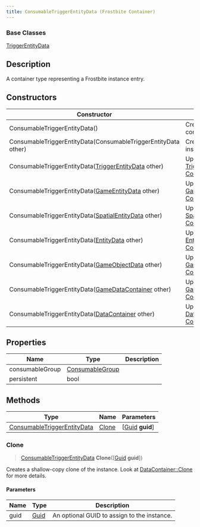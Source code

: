 ```yaml
---
title: ConsumableTriggerEntityData (Frostbite Container)
---
```

### Base Classes

[TriggerEntityData](TriggerEntityData)

## Description

A container type representing a Frostbite instance entry.

## Constructors

| Constructor                                                                            | Description                                                                                                                                   |
| -------------------------------------------------------------------------------------- | --------------------------------------------------------------------------------------------------------------------------------------------- |
| ConsumableTriggerEntityData()                                                          | Create a new instance of this container type.                                                                                                 |
| ConsumableTriggerEntityData(ConsumableTriggerEntityData other)                         | Create a reference copy of an instance of the same type.                                                                                      |
| ConsumableTriggerEntityData([TriggerEntityData](TriggerEntityData) other)              | Upcast an instance of type [TriggerEntityData](TriggerEntityData) to [ConsumableTriggerEntityData](ConsumableTriggerEntityData).              |
| ConsumableTriggerEntityData([GameEntityData](GameEntityData) other)                    | Upcast an instance of type [GameEntityData](GameEntityData) to [ConsumableTriggerEntityData](ConsumableTriggerEntityData).                    |
| ConsumableTriggerEntityData([SpatialEntityData](SpatialEntityData) other)              | Upcast an instance of type [SpatialEntityData](SpatialEntityData) to [ConsumableTriggerEntityData](ConsumableTriggerEntityData).              |
| ConsumableTriggerEntityData([EntityData](EntityData) other)                            | Upcast an instance of type [EntityData](EntityData) to [ConsumableTriggerEntityData](ConsumableTriggerEntityData).                            |
| ConsumableTriggerEntityData([GameObjectData](GameObjectData) other)                    | Upcast an instance of type [GameObjectData](GameObjectData) to [ConsumableTriggerEntityData](ConsumableTriggerEntityData).                    |
| ConsumableTriggerEntityData([GameDataContainer](GameDataContainer) other)              | Upcast an instance of type [GameDataContainer](GameDataContainer) to [ConsumableTriggerEntityData](ConsumableTriggerEntityData).              |
| ConsumableTriggerEntityData([DataContainer](/vext/ref/cls/shr/datacontainer) other) | Upcast an instance of type [DataContainer](/vext/ref/cls/shr/datacontainer) to [ConsumableTriggerEntityData](ConsumableTriggerEntityData). |

## Properties

| Name            | Type                               | Description |
| --------------- | ---------------------------------- | ----------- |
| consumableGroup | [ConsumableGroup](ConsumableGroup) |             |
| persistent      | bool                               |             |

## Methods

| Type                                                       | Name            | Parameters                                     |
| ---------------------------------------------------------- | --------------- | ---------------------------------------------- |
| [ConsumableTriggerEntityData](ConsumableTriggerEntityData) | [Clone](#clone) | \[[Guid](/vext/ref/cls/shr/guid) **guid**\] |

### Clone

> [ConsumableTriggerEntityData](ConsumableTriggerEntityData) **Clone**(\[[Guid](/vext/ref/cls/shr/guid) **guid**\])

Creates a shallow-copy clone of the instance. Look at [DataContainer::Clone](/vext/ref/cls/shr/datacontainer#clone) for more details.

#### Parameters

| Name | Type         | Description                                 |
| ---- | ------------ | ------------------------------------------- |
| guid | [Guid](Guid) | An optional GUID to assign to the instance. |
